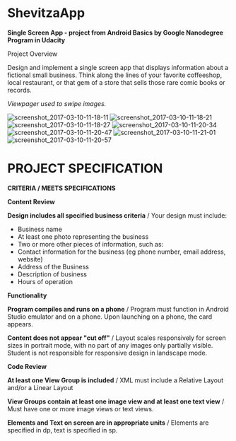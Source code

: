 # ShevitzaApp
<p><b>Single Screen App - project from Android Basics by Google Nanodegree Program in Udacity</b></p>
<p>Project Overview</p>
Design and implement a single screen app that displays information about a fictional small business. Think along the lines of your favorite coffeeshop, local restaurant, or that gem of a store that sells those rare comic books or records.
<p><i>Viewpager used to swipe images.</i><p>

![screenshot_2017-03-10-11-18-11](https://user-images.githubusercontent.com/17390877/28671038-ea432de2-72e3-11e7-82aa-c6f8033532e8.png)
![screenshot_2017-03-10-11-18-21](https://user-images.githubusercontent.com/17390877/28671039-ea495410-72e3-11e7-8586-20abc6c660e3.png)
![screenshot_2017-03-10-11-18-27](https://user-images.githubusercontent.com/17390877/28671042-ea51a25a-72e3-11e7-993b-f57472b2e35d.png)
![screenshot_2017-03-10-11-20-34](https://user-images.githubusercontent.com/17390877/28671040-ea4d9c50-72e3-11e7-9e26-4df7e11b806a.png)
![screenshot_2017-03-10-11-20-47](https://user-images.githubusercontent.com/17390877/28671041-ea5179d8-72e3-11e7-8709-d6405736f429.png)
![screenshot_2017-03-10-11-21-01](https://user-images.githubusercontent.com/17390877/28671044-ea5faeea-72e3-11e7-884d-1abd129011d0.png)
![screenshot_2017-03-10-11-20-57](https://user-images.githubusercontent.com/17390877/28671043-ea533db8-72e3-11e7-9727-ad363f7e3f90.png)

# PROJECT SPECIFICATION
<p><b> CRITERIA / MEETS SPECIFICATIONS </b></p>

<p><b>Content Review</b></p>

<p><b>Design includes all specified business criteria</b> / Your design must include:

 - Business name
 - At least one photo representing the business
 - Two or more other pieces of information, such as:
 - Contact information for the business (eg phone number, email address, website)
 - Address of the Business
 - Description of business
 - Hours of operation
 </p>
 
 <p><b> Functionality </b></p>
 
 <p><b>Program compiles and runs on a phone</b> / Program must function in Android Studio emulator and on a phone. Upon launching on a phone, the card appears.</p>
 <p><b>Content does not appear "cut off"</b> / Layout scales responsively for screen sizes in portrait mode, with no part of any images only partially visible. Student is not responsible for responsive design in landscape mode.</p>
 
  <p><b> Code Review </b></p>
  
  <p><b>At least one View Group is included</b> / XML must include a Relative Layout and/or a Linear Layout</p>
  <p><b>View Groups contain at least one image view and at least one text view</b> / Must have one or more image views or text views.</p>
  <p><b>Elements and Text on screen are in appropriate units</b> / Elements are specified in dp, text is specified in sp.</p>
